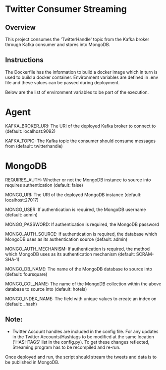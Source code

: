 # Twitter Consumer Streaming
## Overview
This project consumes the 'TwitterHandle' topic from the Kafka broker through Kafka consumer and stores into MongoDB. 

## Instructions

The Dockerfile has the information to build a docker image which in turn is used to build a docker container. Environment variables are defined in .env file and these values can be passed during deployment. 

Below are the list of environment variables to be part of the execution.

# Agent
KAFKA_BROKER_URI: The URI of the deployed Kafka broker to connect to (default: localhost:9092)

KAFKA_TOPIC: The Kafka topic the consumer should consume messages from (default: twitterhandle)

# MongoDB
REQUIRES_AUTH: Whether or not the MongoDB instance to source into requires authentication (default: false)

MONGO_URI: The URI of the deployed MongoDB instance (default: localhost:27017)

MONGO_USER: If authentication is required, the MongoDB username (default: admin)

MONGO_PASSWORD: If authentication is required, the MongoDB password

MONGO_AUTH_SOURCE: If authentication is required, the database which MongoDB uses as its authentication source (default: admin)

MONGO_AUTH_MECHANISM: If authentication is required, the method which MongoDB uses as its authentication mechanism (default: SCRAM-SHA-1)

MONGO_DB_NAME: The name of the MongoDB database to source into (default: foursquare)

MONGO_COL_NAME: The name of the MongoDB collection within the above database to source into (default: hotels)

MONGO_INDEX_NAME: The field with unique values to create an index on (default: _hash)

## Note:
* Twitter Account handles are included in the config file. For any updates in the Twitter Accounts/Hashtags to be modified at the same location ('HASHTAGS' list in the config.py). To get these changes reflected, Streaming program has to be recompiled and re-run.

Once deployed and run, the script should stream the tweets and data is to be published in MongoDB. 

